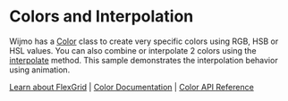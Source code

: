 Colors and Interpolation
=====

Wijmo has a [Color](https://www.grapecity.com/wijmo/api/classes/wijmo.color.html) class to create very specific colors using RGB, HSB or HSL values. You can also combine or interpolate 2 colors using the [interpolate](https://www.grapecity.com/wijmo/api/classes/wijmo.color.html#interpolate) method. This sample demonstrates the interpolation behavior using animation.

[Learn about FlexGrid](https://www.grapecity.com/wijmo/flexgrid-javascript-data-grid) | [Color Documentation](https://www.grapecity.com/wijmo/docs/Topics/Wijmo/Color) | [Color API Reference](https://www.grapecity.com/wijmo/api/classes/wijmo.color.html)